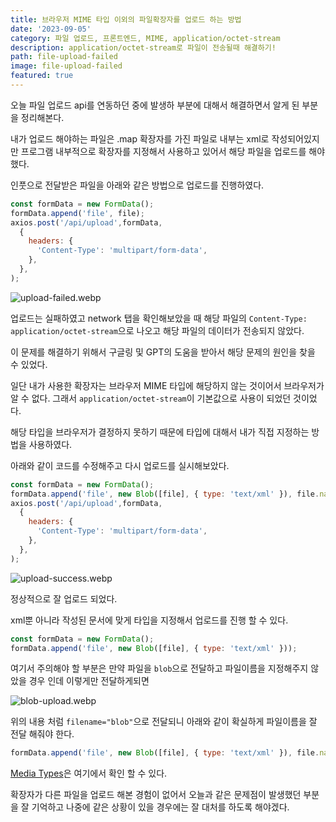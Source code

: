 ```yaml
---
title: 브라우저 MIME 타입 이외의 파일확장자를 업로드 하는 방법
date: '2023-09-05'
category: 파일 업로드, 프론트엔드, MIME, application/octet-stream
description: application/octet-stream로 파일이 전송될때 해결하기!
path: file-upload-failed
image: file-upload-failed
featured: true
---
```


오늘 파일 업로드 api를 연동하던 중에 발생하 부분에 대해서 해결하면서 알게 된 부분을 정리해본다.

내가 업로드 해야하는 파일은 .map 확장자를 가진 파일로 내부는 xml로 작성되어있지만 프로그램 내부적으로 확장자를 지정해서 사용하고 있어서 해당 파일을 업로드를 해야했다.

인풋으로 전달받은 파일을 아래와 같은 방법으로 업로드를 진행하였다.

```js
const formData = new FormData();
formData.append('file', file);
axios.post('/api/upload',formData,
  {
    headers: {
      'Content-Type': 'multipart/form-data',
    },
  },
);
```
![upload-failed.webp](/images/file-upload-failed/upload-failed.webp)

업로드는 실패하였고 network 탭을 확인해보았을 때 해당 파일의 `Content-Type: application/octet-stream`으로 나오고 해당 파일의 데이터가 전송되지 않았다.

이 문제를 해결하기 위해서 구글링 및 GPT의 도움을 받아서 해당 문제의 원인을 찾을 수 있었다.

일단 내가 사용한 확장자는 브라우저 MIME 타입에 해당하지 않는 것이어서 브라우저가 알 수 없다. 그래서 `application/octet-stream`이 기본값으로 사용이 되었던 것이었다.

해당 타입을 브라우저가 결정하지 못하기 때문에 타입에 대해서 내가 직접 지정하는 방법을 사용하였다.

아래와 같이 코드를 수정해주고 다시 업로드를 실시해보았다.

```js
const formData = new FormData();
formData.append('file', new Blob([file], { type: 'text/xml' }), file.name);
axios.post('/api/upload',formData,
  {
    headers: {
      'Content-Type': 'multipart/form-data',
    },
  },
);
```
![upload-success.webp](/images/file-upload-failed/upload-success.webp)

정상적으로 잘 업로드 되었다.

xml뿐 아니라 작성된 문서에 맞게 타입을 지정해서 업로드를 진행 할 수 있다.

```js
const formData = new FormData();
formData.append('file', new Blob([file], { type: 'text/xml' }));
```

여기서 주의해야 할 부분은 만약 파일을 `blob`으로 전달하고 파일이름을 지정해주지 않았을 경우 인데 이렇게만 전달하게되면

![blob-upload.webp](/images/file-upload-failed/blob-upload.webp)

위의 내용 처럼 `filename="blob"`으로 전달되니 아래와 같이 확실하게 파일이름을 잘 전달 해줘야 한다.

```js
formData.append('file', new Blob([file], { type: 'text/xml' }), file.name);
```

[Media Types](https://www.iana.org/assignments/media-types/media-types.xhtml)은 여기에서 확인 할 수 있다.

확장자가 다른 파일을 업로드 해본 경험이 없어서 오늘과 같은 문제점이 발생했던 부분을 잘 기억하고 나중에 같은 상황이 있을 경우에는 잘 대처를 하도록 해야겠다.